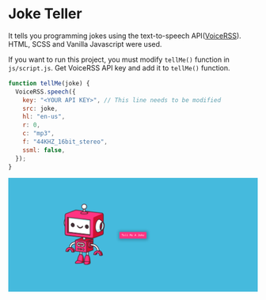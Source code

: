 # Joke Teller

It tells you programming jokes using the text-to-speech API([VoiceRSS](http://www.voicerss.org/)). HTML, SCSS and Vanilla Javascript were used.

If you want to run this project, you must modify `tellMe()` function in `js/script.js`. Get VoiceRSS API key and add it to `tellMe()` function.

```js
function tellMe(joke) {
  VoiceRSS.speech({
    key: "<YOUR API KEY>", // This line needs to be modified
    src: joke,
    hl: "en-us",
    r: 0,
    c: "mp3",
    f: "44KHZ_16bit_stereo",
    ssml: false,
  });
}
```

![Desktop Preview](images/desktop-preview.PNG)
